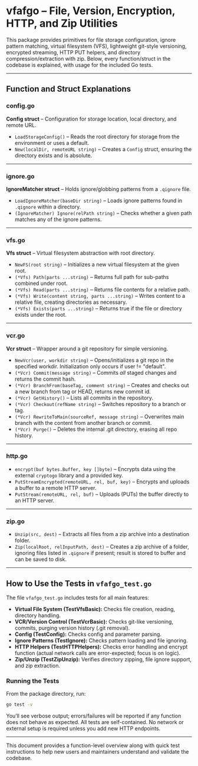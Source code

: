 # vfafgo – File, Version, Encryption, HTTP, and Zip Utilities

This package provides primitives for file storage configuration, ignore pattern matching, virtual filesystem (VFS), lightweight git-style versioning, encrypted streaming, HTTP PUT helpers, and directory compression/extraction with zip. Below, every function/struct in the codebase is explained, with usage for the included Go tests.

---

## Function and Struct Explanations

### config.go

**Config struct** – Configuration for storage location, local directory, and remote URL.

- `LoadStorageConfig()` – Reads the root directory for storage from the environment or uses a default.
- `New(localDir, remoteURL string)` – Creates a `Config` struct, ensuring the directory exists and is absolute.

---

### ignore.go

**IgnoreMatcher struct** – Holds ignore/globbing patterns from a `.qignore` file.

- `LoadIgnoreMatcher(baseDir string)` – Loads ignore patterns found in `.qignore` within a directory.
- `(IgnoreMatcher) Ignore(relPath string)` – Checks whether a given path matches any of the ignore patterns.

---

### vfs.go

**Vfs struct** – Virtual filesystem abstraction with root directory.

- `NewFS(root string)` – Initializes a new virtual filesystem at the given root.
- `(*Vfs) Path(parts ...string)` – Returns full path for sub-paths combined under root.
- `(*Vfs) Read(parts ...string)` – Returns file contents for a relative path.
- `(*Vfs) Write(content string, parts ...string)` – Writes content to a relative file, creating directories as necessary.
- `(*Vfs) Exists(parts ...string)` – Returns true if the file or directory exists under the root.

---

### vcr.go

**Vcr struct** – Wrapper around a git repository for simple versioning.

- `NewVcr(user, workdir string)` – Opens/initializes a git repo in the specified workdir. Initialization only occurs if user != "default".
- `(*Vcr) Commit(message string)` – Commits *all* staged changes and returns the commit hash.
- `(*Vcr) BranchFrom(baseTag, comment string)` – Creates and checks out a new branch from tag or HEAD, returns new commit id.
- `(*Vcr) GetHistory()` – Lists all commits in the repository.
- `(*Vcr) Checkout(refName string)` – Switches repository to a branch or tag.
- `(*Vcr) RewriteToMain(sourceRef, message string)` – Overwrites main branch with the content from another branch or commit.
- `(*Vcr) Purge()` – Deletes the internal .git directory, erasing all repo history.

---

### http.go

- `encrypt(buf bytes.Buffer, key []byte)` – Encrypts data using the external `cryptogo` library and a provided key.
- `PutStreamEncrypted(remoteURL, rel, buf, key)` – Encrypts and uploads a buffer to a remote HTTP server.
- `PutStream(remoteURL, rel, buf)` – Uploads (PUTs) the buffer directly to an HTTP server.

---

### zip.go

- `Unzip(src, dest)` – Extracts all files from a zip archive into a destination folder.
- `Zip(localRoot, relInputPath, dest)` – Creates a zip archive of a folder, ignoring files listed in `.qignore` if present; result is stored to buffer and can be saved to disk.

---

## How to Use the Tests in `vfafgo_test.go`

The file `vfafgo_test.go` includes tests for all main features:

- **Virtual File System (TestVfsBasic):** Checks file creation, reading, directory handling.
- **VCR/Version Control (TestVcrBasic):** Checks git-like versioning, commits, purging version history (.git removal).
- **Config (TestConfig):** Checks config and parameter parsing.
- **Ignore Patterns (TestIgnore):** Checks pattern loading and file ignoring.
- **HTTP Helpers (TestHTTPHelpers):** Checks error handling and encrypt function (actual network calls are error-expected; focus is on logic).
- **Zip/Unzip (TestZipUnzip):** Verifies directory zipping, file ignore support, and zip extraction.

### Running the Tests

From the package directory, run:

```sh
go test -v
```

You’ll see verbose output; errors/failures will be reported if any function does not behave as expected. All tests are self-contained. No network or external setup is required unless you add new HTTP endpoints.

---

This document provides a function-level overview along with quick test instructions to help new users and maintainers understand and validate the codebase.
